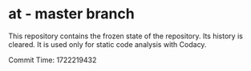 # at - master branch

This repository contains the frozen state of the repository.
Its history is cleared. It is used only for static code
analysis with Codacy.

Commit Time: 1722219432